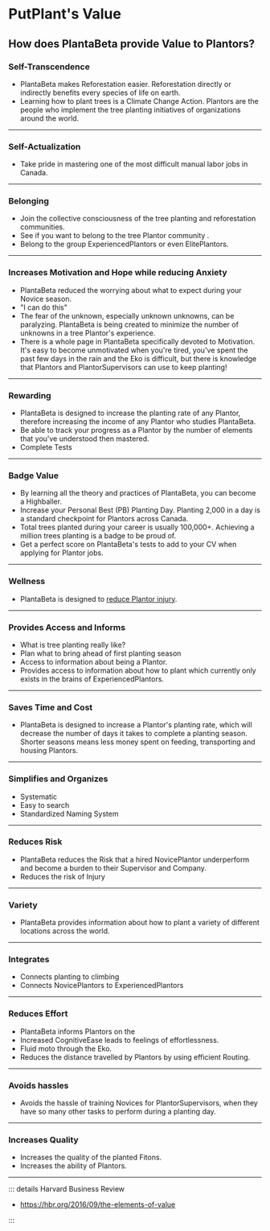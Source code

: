 # PutPlant's Value

## How does PlantaBeta provide Value to Plantors?

### Self-Transcendence

- PlantaBeta makes Reforestation easier. Reforestation directly or indirectly benefits every species of life on earth.
- Learning how to plant trees is a Climate Change Action. Plantors are the people who implement the tree planting initiatives of organizations around the world.

---

### Self-Actualization

- Take pride in mastering one of the most difficult manual labor jobs in Canada.  

---

### Belonging

- Join the collective consciousness of the tree planting and reforestation communities.
- See if you want to belong to the tree Plantor community .
- Belong to the group ExperiencedPlantors or even ElitePlantors.

---

### Increases Motivation and Hope while reducing Anxiety

- <eko>PlantaBeta</eko> reduced the worrying about what to expect during your Novice season.
- "I can do this"
- The fear of the unknown, especially unknown unknowns, can be paralyzing. <eko>PlantaBeta</eko> is being created to minimize the number of unknowns in a tree Plantor's experience.
- There is a whole page in <eko>PlantaBeta</eko> specifically devoted to Motivation. It's easy to become unmotivated when you're tired, you've spent the past few days in the rain and the Eko is difficult, but there is knowledge that Plantors and PlantorSupervisors can use to keep planting!

---

### Rewarding

- <eko>PlantaBeta</eko> is designed to increase the planting rate of any Plantor, therefore increasing the income of any Plantor who studies <eko>PlantaBeta</eko>.
- Be able to track your progress as a Plantor by the number of elements that you've understood then mastered.
- Complete Tests

---

### Badge Value

- By learning all the theory and practices of <eko>PlantaBeta</eko>, you can become a Highballer.
- Increase your Personal Best (PB) Planting Day. Planting 2,000 in a day is a standard checkpoint for Plantors across Canada.
- Total trees planted during your career is usually 100,000+. Achieving a million trees planting is a badge to be proud of.
- Get a perfect score on <eko>PlantaBeta</eko>'s tests to add to your CV when applying for Plantor jobs.

---

### Wellness

- <eko>PlantaBeta</eko> is designed to [reduce Plantor injury](/guide/Why/Injury).

---

### Provides Access and Informs

- What is tree planting really like?
- Plan what to bring ahead of first planting season
- Access to information about being a Plantor.
- Provides access to information about how to plant which currently only exists in the brains of ExperiencedPlantors.

---

### Saves Time and Cost

- PlantaBeta is designed to increase a Plantor's planting rate, which will decrease the number of days it takes to complete a planting season. Shorter seasons means less money spent on feeding, transporting and housing Plantors.

---

### Simplifies and Organizes

- Systematic
- Easy to search
- Standardized Naming System

---

### Reduces Risk

- PlantaBeta reduces the Risk that a hired NovicePlantor underperform and become a burden to their Supervisor and Company.
- Reduces the risk of Injury

---

### Variety

- PlantaBeta provides information about how to plant a variety of different locations across the world.

---

### Integrates

- Connects planting to climbing
- Connects NovicePlantors to ExperiencedPlantors

---

### Reduces Effort

- PlantaBeta informs Plantors on the
- Increased <psike>CognitiveEase</psike> leads to feelings of effortlessness.
- Fluid moto through the Eko.
- Reduces the distance travelled by Plantors by using efficient Routing.

---

### Avoids hassles

- Avoids the hassle of training Novices for PlantorSupervisors, when they have so many other tasks to perform during a planting day.  

---

### Increases Quality

- Increases the quality of the planted Fitons.
- Increases the ability of Plantors.

---

::: details Harvard Business Review

- <https://hbr.org/2016/09/the-elements-of-value>

:::
